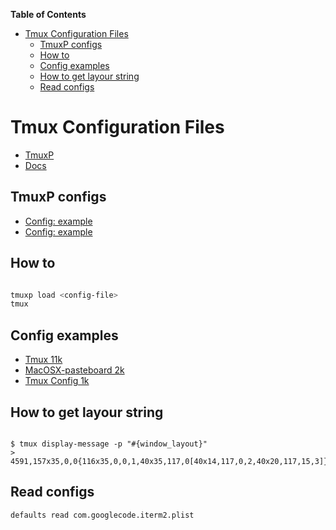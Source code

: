 <!-- START doctoc generated TOC please keep comment here to allow auto update -->
<!-- DON'T EDIT THIS SECTION, INSTEAD RE-RUN doctoc TO UPDATE -->
**Table of Contents**

- [Tmux Configuration Files](#tmux-configuration-files)
  - [TmuxP configs](#tmuxp-configs)
  - [How to](#how-to)
  - [Config examples](#config-examples)
  - [How to get layour string](#how-to-get-layour-string)
  - [Read configs](#read-configs)

<!-- END doctoc generated TOC please keep comment here to allow auto update -->

# Tmux Configuration Files

- [TmuxP](https://github.com/tmux-python/tmuxp)
- [Docs](http://tmuxp.readthedocs.io/en/latest/)

## TmuxP configs

- [Config: example](http://tmuxp.git-pull.com/en/latest/examples.html#short-hand-inline)
- [Config: example](https://github.com/tony/tmuxp-config)

## How to

```bash

tmuxp load <config-file>
tmux

```

## Config examples

- [Tmux 11k](https://github.com/gpakosz/.tmux)
- [MacOSX-pasteboard 2k](https://github.com/ChrisJohnsen/tmux-MacOSX-pasteboard)
- [Tmux Config 1k](https://github.com/samoshkin/tmux-config)

## How to get layour string

```tmux

$ tmux display-message -p "#{window_layout}"
> 4591,157x35,0,0{116x35,0,0,1,40x35,117,0[40x14,117,0,2,40x20,117,15,3]}
```

## Read configs

```bash
defaults read com.googlecode.iterm2.plist
```
